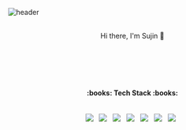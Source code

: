 ![header](https://capsule-render.vercel.app/api?type=slice&text=Sujin%20Park)
<br/>
<br/>
<div align="center"><p style="text-align:center"> Hi there, I'm Sujin 👋 </p></div>
<br/>
<br/>
<br/>
<br/><br/>
 <div align="center"><b>:books: Tech Stack :books:</b></div>
<br/>
<br/>
<div align = "center">
<img src="https://img.shields.io/badge/-SpringBoot-brightgreen?logo=Spring&logoColor=white&style=flat-square" /> &nbsp; 
<img src="https://img.shields.io/badge/-MySQL-4479a1?logo=MySQL&logoColor=white&style=flat-square" /> &nbsp;
<img src="https://img.shields.io/badge/-Java-b366f6?logo=Java&logoColor=white&style=flat-square" /> &nbsp;
<img src="https://img.shields.io/badge/-HTML5-e34f26?logo=HTML5&logoColor=white&style=flat-square" /> &nbsp;
<img src="https://img.shields.io/badge/-JavaScript-f7df1e?logo=JavaScript&logoColor=white&style=flat-square" /> &nbsp;
<img src="https://img.shields.io/badge/-CSS3-1572b6?logo=CSS3&logoColor=white&style=flat-square" /> &nbsp;
<img src="https://img.shields.io/badge/-AWS-232f32?logo=Amazon AWS&logoColor=white&style=flat-square" /> &nbsp;

</div>

